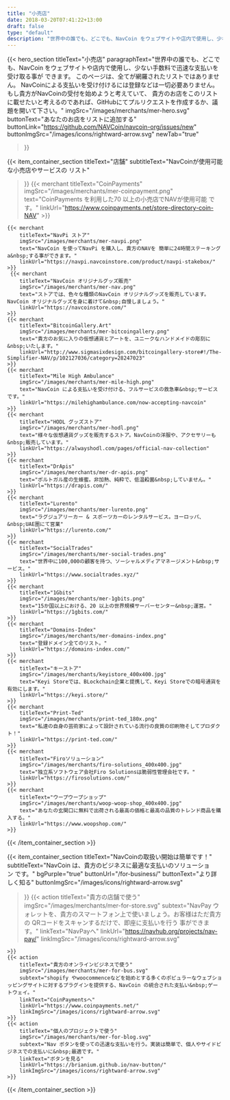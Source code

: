 ```yaml
---
title: "小売店"
date: 2018-03-20T07:41:22+13:00
draft: false
type: "default"
description: "世界中の誰でも、どこでも、NavCoin をウェブサイトや店内で使用し、少ない手数料で迅速な支払いを受け取る事ができます。"
---
```

{{< hero_section
titleText="小売店"
paragraphText="世界中の誰でも、どこでも、NavCoin をウェブサイトや店内で使用し、少ない手数料で迅速な支払いを受け取る事が&nbsp;できます。 このページは、全てが網羅されたリストではありません。 NavCoinによる支払いを受け付けるには登録などは一切必要ありません。もし貴方がNavCoinの受付を始めようと考えていて、 貴方のお店をこのリストに載せたいと考えるのであれば、GitHubにてプルリクエストを作成するか、議題を開いて下さい。"
imgSrc="/images/merchants/mer-hero.svg"
buttonText="あなたのお店をリストに追加する"
buttonLink="https://github.com/NAVCoin/navcoin-org/issues/new"
buttonImgSrc="/images/icons/rightward-arrow.svg"
newTab="true"
>}}


{{< item_container_section
    titleText="店舗"
    subtitleText="NavCoinが使用可能な小売店やサービスの&nbsp;リスト"
>}}
    {{< merchant
        titleText="CoinPayments"
        imgSrc="/images/merchants/mer-coinpayment.png"
        text="CoinPayments を利用した70 以上の小売店でNAVが使用可能&nbsp;です。"
        linkUrl="https://www.coinpayments.net/store-directory-coin-NAV"
    >}}

    {{< merchant
        titleText="NavPi ストア"
        imgSrc="/images/merchants/mer-navpi.png"
        text="NavCoin を使ってNavPi を購入し、貴方のNAVを 簡単に24時間ステーキング a&nbsp;する事ができます。"
        linkUrl="https://navpi.navcoinstore.com/product/navpi-stakebox/"
    >}}
     {{< merchant
        titleText="NavCoin オリジナルグッズ販売"
        imgSrc="/images/merchants/mer-nav.png"
        text="ストアでは、色々な種類のNavCoin オリジナルグッズを販売しています。NavCoin オリジナルグッズを身に着けて&nbsp;自慢しましょう。"
        linkUrl="https://navcoinstore.com/"
    >}}
    {{< merchant
        titleText="BitcoinGallery.Art"
        imgSrc="/images/merchants/mer-bitcoingallery.png"
        text="貴方のお気に入りの仮想通貨とアートを、ユニークなハンドメイドの彫刻に&nbsp;いたします。"
        linkUrl="http://www.sigmasixdesign.com/bitcoingallery-store#!/The-Simplifier-NAV/p/102127036/category=28247023"
    >}}
    {{< merchant
        titleText="Mile High Ambulance"
        imgSrc="/images/merchants/mer-mile-high.png"
        text="NavCoin による支払いを受け付ける、フルサービスの救急車&nbsp;サービスです。"
        linkUrl="https://milehighambulance.com/now-accepting-navcoin"
    >}}
    {{< merchant
        titleText="HODL グッズストア"
        imgSrc="/images/merchants/mer-hodl.png"
        text="様々な仮想通貨グッズを販売するストア。NavCoinの洋服や、アクセサリーも&nbsp;販売しています。"
        linkUrl="https://alwayshodl.com/pages/official-nav-collection"
    >}}
    {{< merchant
        titleText="DrApis"
        imgSrc="/images/merchants/mer-dr-apis.png"
        text="ポルトガル産の生蜂蜜。非加熱、純粋で、低温殺菌&nbsp;していません。"
        linkUrl="https://drapis.com/"
    >}}
    {{< merchant
        titleText="Lurento"
        imgSrc="/images/merchants/mer-lurento.png"
        text="ラグジュアリーカー & スポーツカーのレンタルサービス。ヨーロッパ、&nbsp;UAE圏にて営業"
        linkUrl="https://lurento.com/"
    >}}
    {{< merchant
        titleText="SocialTrades"
        imgSrc="/images/merchants/mer-social-trades.png"
        text="世界中に100,000の顧客を持つ、ソーシャルメディアマネージメント&nbsp;サービス。"
        linkUrl="https://www.socialtrades.xyz/"
    >}}
    {{< merchant
        titleText="1Gbits"
        imgSrc="/images/merchants/mer-1gbits.png"
        text="15か国以上における、20 以上の世界規模サーバーセンター&nbsp;運営。"
        linkUrl="https://1gbits.com/"
    >}}
    {{< merchant
        titleText="Domains-Index"
        imgSrc="/images/merchants/mer-domains-index.png"
        text="登録ドメイン全てのリスト。"
        linkUrl="https://domains-index.com/"
    >}}
    {{< merchant
        titleText="キーストア"
        imgSrc="/images/merchants/keyistore_400x400.jpg"
        text="Keyi Storeでは、BLockchain企業と提携して、Keyi Storeでの暗号通貨を有効にします。"
        linkUrl="https://keyi.store/"
    >}}
    {{< merchant
        titleText="Print-Ted"
        imgSrc="/images/merchants/print-ted_180x.png"
        text="私達の自身の芸術家によって設計されている流行の良質の印刷物そしてプロダクト！"
        linkUrl="https://print-ted.com/"
    >}}
    {{< merchant
        titleText="Firoソリューション"
        imgSrc="/images/merchants/firo-solutions_400x400.jpg"
        text="独立系ソフトウェア会社Firo Solutionsは脆弱性管理会社です。"
        linkUrl="https://firosolutions.com/"
    >}}
    {{< merchant
        titleText="ウープウープショップ"
        imgSrc="/images/merchants/woop-woop-shop_400x400.jpg"
        text="あなたの玄関口に無料で出荷される最高の価格と最高の品質のトレンド商品を購入する。"
        linkUrl="https://www.woopshop.com/"
    >}}
{{< /item_container_section >}}

{{< item_container_section
    titleText="NavCoinの取扱い開始は簡単です！"
    subtitleText="NavCoin は、貴方のビジネスに最適な支払いのソリューション&nbsp;です。"
    bgPurple="true"
    buttonUrl="/for-business/"
    buttonText="より詳しく知る"
    buttonImgSrc="/images/icons/rightward-arrow.svg"
>}}
    {{< action
        titleText="貴方の店舗で使う"
        imgSrc="/images/merchants/mer-for-store.svg"
        subtext="NavPay ウォレットを、貴方のスマートフォン上で使いましょう。お客様はただ貴方の QRコードをスキャンするだけで、即座に支払いを行う&nbsp;事ができます。"
        linkText="NavPayへ"
        linkUrl="https://navhub.org/projects/nav-pay/"
        linkImgSrc="/images/icons/rightward-arrow.svg"

    >}}
    {{< action
        titleText="貴方のオンラインビジネスで使う"
        imgSrc="/images/merchants/mer-for-bus.svg"
        subtext="shopify やwoocommenceなどを始めとする多くのポピュラーなウェブショッピングサイトに対するプラグインを提供する、NavCoin の統合された支払い&nbsp;ゲートウェイ。"
        linkText="CoinPaymentsへ"
        linkUrl="https://www.coinpayments.net/"
        linkImgSrc="/images/icons/rightward-arrow.svg"
    >}}
    {{< action                 
        titleText="個人のプロジェクトで使う"
        imgSrc="/images/merchants/mer-for-blog.svg"
        subtext="Nav ボタンを使っての迅速な支払いを行う。実装は簡単で、個人やサイドビジネスでの支払いに&nbsp;最適です。"
        linkText="ボタンを見る"
        linkUrl="https://brianium.github.io/nav-button/"
        linkImgSrc="/images/icons/rightward-arrow.svg"
    >}}
{{< /item_container_section >}}
